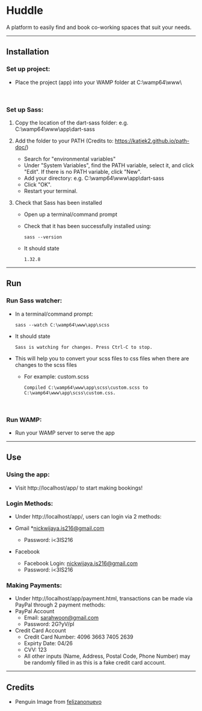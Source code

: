 # Huddle
A platform to easily find and book co-working spaces that suit your needs. 

***
## Installation

### Set up project:
* Place the project (app) into your WAMP folder at C:\wamp64\www\

<br>

### Set up Sass:
1. Copy the location of the dart-sass folder: e.g. C:\wamp64\www\app\dart-sass

2. Add the folder to your PATH (Credits to: https://katiek2.github.io/path-doc/)
    * Search for "environmental variables"
    * Under "System Variables", find the PATH variable, select it, and click "Edit". If there is no PATH variable, click "New".
    * Add your directory: e.g. C:\wamp64\www\app\dart-sass
    * Click "OK".
    * Restart your terminal.

3. Check that Sass has been installed
    * Open up a terminal/command prompt
    * Check that it has been successfully installed using:

        ```
        sass --version
        ```
    * It should state

        ```
        1.32.8
        ```

***

## Run

### Run Sass watcher:
* In a terminal/command prompt:
    ```
    sass --watch C:\wamp64\www\app\scss
    ```
* It should state
    ```
    Sass is watching for changes. Press Ctrl-C to stop.
    ```
    
* This will help you to convert your scss files to css files when there are changes to the scss files
    * For example: custom.scss
        ```
        Compiled C:\wamp64\www\app\scss\custom.scss to C:\wamp64\www\app\scss\custom.css.
        ```

<br>

### Run WAMP:
* Run your WAMP server to serve the app

***

## Use

### Using the app:
* Visit http://localhost/app/ to start making bookings!

### Login Methods:
* Under http://localhost/app/, users can login via 2 methods:

* Gmail
    *nickwijaya.is216@gmail.com
    * Password: i<3IS216

* Facebook
    * Facebook Login: nickwijaya.is216@gmail.com
    * Password: i<3IS216

### Making Payments:
* Under http://localhost/app/payment.html, transactions can be made via PayPal through 2 payment methods:
* PayPal Account
    * Email: sarahwoon@gmail.com
    * Password: 2G?yV/pI
* Credit Card Account
    * Credit Card Number: 4096 3663 7405 2639
    * Expirty Date: 04/26
    * CVV: 123
    * All other inputs (Name, Address, Postal Code, Phone Number) may be randomly filled in as this is a fake credit card account.


***

## Credits
* Penguin Image from [felizanonuevo](https://muuseo.com/felizanonuevo#floor)